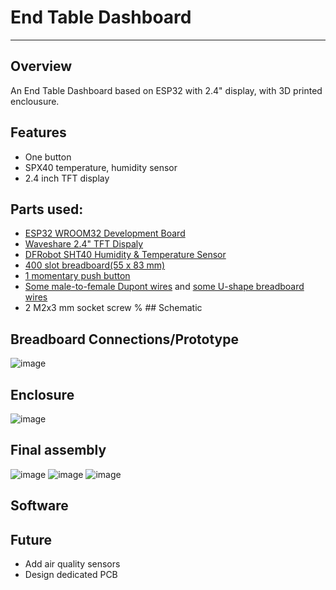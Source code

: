 # End Table Dashboard
***
## Overview
An End Table Dashboard based on ESP32 with 2.4" display, with 3D printed enclousure. 
## Features
- One button
- SPX40 temperature, humidity sensor
- 2.4 inch TFT display
## Parts used:
- [ESP32 WROOM32 Development Board](aliexpress.com/item/1005006449303342.html?spm=a2g0o.productlist.main.2.408a5d18XLXhDs&algo_pvid=67c871d7-9346-4dc9-802a-fa74fb8653cb&algo_exp_id=67c871d7-9346-4dc9-802a-fa74fb8653cb-1&pdp_ext_f=%7B"order"%3A"1247"%2C"eval"%3A"1"%7D&pdp_npi=6%40dis%21PLN%2117.73%2117.71%21%21%2133.94%2133.90%21%40210385db17573401293181297ed3b6%2112000039288143047%21sea%21PL%211907567941%21X%211%210%21n_tag%3A-29919%3Bd%3A40205d64%3Bm03_new_user%3A-29895&curPageLogUid=7sRO7PUHjNx3&utparam-url=scene%3Asearch%7Cquery_from%3A%7Cx_object_id%3A1005006449303342%7C_p_origin_prod%3A)
- [Waveshare 2.4" TFT Dispaly](https://aliexpress.com/item/1005009014044858.html?gatewayAdapt=glo2pol) 
- [DFRobot SHT40 Humidity & Temperature Sensor](https://www.dfrobot.com/product-2437.html?srsltid=AfmBOoq9PaI5Pph8t06wIh6i-qbhoI6mTxdu-A5Ws_bPBEE3pTTctKSM)
- [400 slot breadboard(55 x 83 mm)](https://aliexpress.com/item/1005007085965483.html?spm=a2g0o.productlist.main.35.5b945f67qbIFhg&utparam-url=scene%3Asearch%7Cquery_from%3Apc_back_same_best%7Cx_object_id%3A1005007085965483%7C_p_origin_prod%3A&algo_pvid=c0c148ff-d357-4f85-a8b5-c928aaf3f86d&algo_exp_id=c0c148ff-d357-4f85-a8b5-c928aaf3f86d&pdp_ext_f=%7B%22order%22%3A%222879%22%7D&pdp_npi=6%40dis%21PLN%216.09%216.09%21%21%2111.66%2111.66%21%402103892f17573403143662903ee64a%2112000039350408719%21sea%21PL%211907567941%21X%211%210%21n_tag%3A-29919%3Bd%3A40205d64%3Bm03_new_user%3A-29895)
- [1 momentary push button](https://aliexpress.com/item/4001081730289.html?spm=a2g0o.productlist.main.5.43d71113HnGqL9&algo_pvid=b0b3ad33-151c-4c62-84a3-13139eee3890&algo_exp_id=b0b3ad33-151c-4c62-84a3-13139eee3890-4&pdp_ext_f=%7B%22order%22%3A%222743%22%2C%22eval%22%3A%221%22%7D&pdp_npi=6%40dis%21PLN%217.52%218.63%21%21%212.02%212.32%21%40211b80e117573403428014940ef37c%2110000014240381776%21sea%21PL%211907567941%21X%211%210%21n_tag%3A-29919%3Bd%3A40205d64%3Bm03_new_user%3A-29895&curPageLogUid=eMDkcam72MG5&utparam-url=scene%3Asearch%7Cquery_from%3A%7Cx_object_id%3A4001081730289%7C_p_origin_prod%3A)
- [Some male-to-female Dupont wires](https://aliexpress.com/item/1005004647016228.html?spm=a2g0o.productlist.main.1.35da75aezGxPwd&algo_pvid=1d4d3d77-f353-4106-b48c-f8fa18bc3b45&algo_exp_id=1d4d3d77-f353-4106-b48c-f8fa18bc3b45-0&pdp_ext_f=%7B%22order%22%3A%223401%22%2C%22eval%22%3A%221%22%7D&pdp_npi=6%40dis%21PLN%215.10%215.10%21%21%211.37%211.37%21%40211b61a417573403873468752ea79d%2112000029976597959%21sea%21PL%211907567941%21X%211%210%21n_tag%3A-29919%3Bd%3A40205d64%3Bm03_new_user%3A-29895&curPageLogUid=R1JLSPnn1TRy&utparam-url=scene%3Asearch%7Cquery_from%3A%7Cx_object_id%3A1005004647016228%7C_p_origin_prod%3A) and [some U-shape breadboard wires](https://aliexpress.com/item/1005007175633091.html?spm=a2g0o.productlist.main.2.5a133f29EzGdDS&algo_pvid=81da215d-6534-4948-ae53-f2407d790a36&algo_exp_id=81da215d-6534-4948-ae53-f2407d790a36-1&pdp_ext_f=%7B%22order%22%3A%221924%22%2C%22eval%22%3A%221%22%7D&pdp_npi=6%40dis%21PLN%218.79%218.36%21%21%2116.83%2116.01%21%402103856417573405229388185e75ff%2112000039704758641%21sea%21PL%211907567941%21X%211%210%21n_tag%3A-29919%3Bd%3A40205d64%3Bm03_new_user%3A-29895%3BpisId%3A5000000184800685&curPageLogUid=h0BLbpH93uzy&utparam-url=scene%3Asearch%7Cquery_from%3A%7Cx_object_id%3A1005007175633091%7C_p_origin_prod%3A)
- 2 M2x3 mm socket screw
% ## Schematic
## Breadboard Connections/Prototype
![image](https://github.com/CezarZcezar/Bed_End_Table_Dashboard/blob/master/Connection_Schematic.png)
## Enclosure
![image](https://github.com/CezarZcezar/Bed_End_Table_Dashboard/blob/master/Images/Enclosure.png)
## Final assembly
![image](https://github.com/CezarZcezar/Bed_End_Table_Dashboard/blob/master/Images/Assembled_View_1.JPEG)
![image](https://github.com/CezarZcezar/Bed_End_Table_Dashboard/blob/master/Images/Assembled_View_2.JPEG)
![image](https://github.com/CezarZcezar/Bed_End_Table_Dashboard/blob/master/Images/Inside_View_1.JPEG)
## Software
## Future
- Add air quality sensors
- Design dedicated PCB
